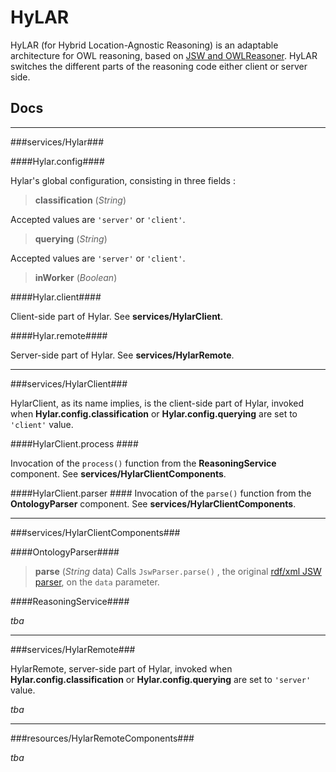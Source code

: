 
# HyLAR #

HyLAR (for Hybrid Location-Agnostic Reasoning) is an adaptable architecture for OWL reasoning, based on [JSW and OWLReasoner](https://code.google.com/p/owlreasoner/). HyLAR switches the different parts of the reasoning code either client or server side.

## Docs ##

----------
###services/Hylar###

####Hylar.config####

Hylar's global configuration, consisting in three fields :

> **classification**  (*String*)

Accepted values are `'server'` or `'client'`.

> **querying** (*String*)

Accepted values are `'server'` or `'client'`.

> **inWorker** (*Boolean*)

####Hylar.client####

Client-side part of Hylar. See **services/HylarClient**.

####Hylar.remote####

Server-side part of Hylar. See **services/HylarRemote**.

----------

###services/HylarClient###

HylarClient, as its name implies, is the client-side part of Hylar, invoked when **Hylar.config.classification** or **Hylar.config.querying** are set to `'client'` value.

####HylarClient.process ####

Invocation of the `process()` function from the **ReasoningService** component. See **services/HylarClientComponents**.

####HylarClient.parser ####
Invocation of the `parse()` function from the **OntologyParser** component. See **services/HylarClientComponents**.

----------

###services/HylarClientComponents###

####OntologyParser####
> **parse** (*String* data)
Calls `JswParser.parse()` , the original [rdf/xml JSW parser](https://code.google.com/p/owlreasoner/#Ontology_Object), on the `data` parameter.

####ReasoningService####

*tba*

----------

###services/HylarRemote###

HylarRemote, server-side part of Hylar, invoked when **Hylar.config.classification** or **Hylar.config.querying** are set to `'server'` value.

*tba*

----------

###resources/HylarRemoteComponents###

*tba*
	 

 

